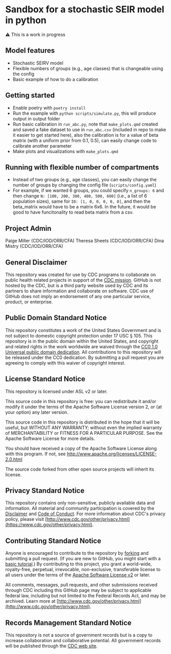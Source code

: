 # Sandbox for a stochastic SEIR model in python

⚠️ This is a work in progress

## Model features

* Stochastic SEIRV model
* Flexible numbers of groups (e.g., age classes) that is changeable using the config
* Basic example of how to do a calibration

## Getting started

* Enable poetry with `poetry install`
* Run the example with `python scripts/simulate.py`, this will produce output in output folder
* Run basic calibration in `run_abc.py`, note that `make_plots.qmd` created and saved a fake dataset to use in `run_abc.csv` (included in repo to make it easier to get started here), also the calibration is for a value of beta matrix (with a uniform prior from 0.1, 0.5), can easily change code to calibrate another parameter
* Make plots and visualizations with `make_plots.qmd`

## Running with flexible number of compartments

* Instead of two groups (e.g., age classes), you can easily change the number of groups by changing the config file (`scripts/config.yaml`)
* For example, if we wanted 6 groups, you could specify   `n_groups: 6`  and then change `N: [100, 200, 300, 400, 500, 600]` (i.e., a list of 6 population sizes), same for `I0: [1, 0, 0, 0, 0, 0]`, and then the beta_matrix would have to be a matrix 6x6. In the future, it would be good to have funcitonality to read beta matrix from a csv.

## Project Admin

Paige Miller (CDC/IOD/ORR/CFA)
Theresa Sheets (CDC/IOD/ORR/CFA)
Dina Mistry (CDC/IOD/ORR/CFA)

## General Disclaimer
This repository was created for use by CDC programs to collaborate on public health related projects in support of the [CDC mission](https://www.cdc.gov/about/organization/mission.htm).  GitHub is not hosted by the CDC, but is a third party website used by CDC and its partners to share information and collaborate on software. CDC use of GitHub does not imply an endorsement of any one particular service, product, or enterprise.

## Public Domain Standard Notice
This repository constitutes a work of the United States Government and is not
subject to domestic copyright protection under 17 USC § 105. This repository is in
the public domain within the United States, and copyright and related rights in
the work worldwide are waived through the [CC0 1.0 Universal public domain dedication](https://creativecommons.org/publicdomain/zero/1.0/).
All contributions to this repository will be released under the CC0 dedication. By
submitting a pull request you are agreeing to comply with this waiver of
copyright interest.

## License Standard Notice
This repository is licensed under ASL v2 or later.

This source code in this repository is free: you can redistribute it and/or modify it under
the terms of the Apache Software License version 2, or (at your option) any
later version.

This source code in this repository is distributed in the hope that it will be useful, but WITHOUT ANY
WARRANTY; without even the implied warranty of MERCHANTABILITY or FITNESS FOR A
PARTICULAR PURPOSE. See the Apache Software License for more details.

You should have received a copy of the Apache Software License along with this
program. If not, see http://www.apache.org/licenses/LICENSE-2.0.html

The source code forked from other open source projects will inherit its license.

## Privacy Standard Notice
This repository contains only non-sensitive, publicly available data and
information. All material and community participation is covered by the
[Disclaimer](https://github.com/CDCgov/template/blob/master/DISCLAIMER.md)
and [Code of Conduct](https://github.com/CDCgov/template/blob/master/code-of-conduct.md).
For more information about CDC's privacy policy, please visit [http://www.cdc.gov/other/privacy.html](https://www.cdc.gov/other/privacy.html).

## Contributing Standard Notice
Anyone is encouraged to contribute to the repository by [forking](https://help.github.com/articles/fork-a-repo)
and submitting a pull request. (If you are new to GitHub, you might start with a
[basic tutorial](https://help.github.com/articles/set-up-git).) By contributing
to this project, you grant a world-wide, royalty-free, perpetual, irrevocable,
non-exclusive, transferable license to all users under the terms of the
[Apache Software License v2](http://www.apache.org/licenses/LICENSE-2.0.html) or
later.

All comments, messages, pull requests, and other submissions received through
CDC including this GitHub page may be subject to applicable federal law, including but not limited to the Federal Records Act, and may be archived. Learn more at [http://www.cdc.gov/other/privacy.html](http://www.cdc.gov/other/privacy.html).

## Records Management Standard Notice
This repository is not a source of government records but is a copy to increase
collaboration and collaborative potential. All government records will be
published through the [CDC web site](http://www.cdc.gov).
